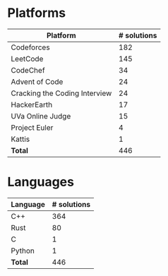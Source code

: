 # Platforms
Platform | # solutions
-------- | -----------
Codeforces | 182
LeetCode | 145
CodeChef | 34
Advent of Code | 24
Cracking the Coding Interview | 24
HackerEarth | 17
UVa Online Judge | 15
Project Euler | 4
Kattis | 1
**Total** | 446

# Languages
Language | # solutions
-------- | -----------
C++ | 364
Rust | 80
C | 1
Python | 1
**Total** | 446

